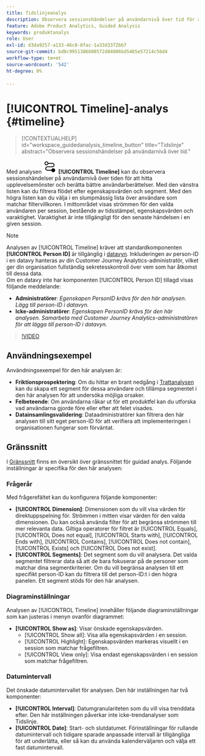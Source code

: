 ```yaml
---
title: Tidslinjeanalys
description: Observera sessionshändelser på användarnivå över tid för att hitta upplevelsemönster.
feature: Adobe Product Analytics, Guided Analysis
keywords: produktanalys
role: User
exl-id: d3da9257-a133-46c8-8fac-1a33d3372bb7
source-git-commit: bd8c9951386608572d84006bd5465e57214c56d4
workflow-type: tm+mt
source-wordcount: '542'
ht-degree: 0%

---
```


# [!UICONTROL Timeline]-analys {#timeline}

<!-- markdownlint-disable MD034 -->

>[!CONTEXTUALHELP]
>id="workspace_guidedanalysis_timeline_button"
>title="Tidslinje"
>abstract="Observera sessionshändelser på användarnivå över tid."

<!-- markdownlint-enable MD034 -->

Med analysen ![Tidslinje](/help/assets/icons/Timeline.svg) **[!UICONTROL Timeline]** kan du observera sessionshändelser på användarnivå över tiden för att hitta upplevelsemönster och berätta bättre användarberättelser. Med den vänstra listen kan du filtrera flödet efter egenskapsvärden och segment. Med den högra listen kan du välja i en slumpmässig lista över användare som matchar filtervillkoren. I mittområdet visas strömmen för den valda användaren per session, bestående av tidsstämpel, egenskapsvärden och varaktighet. Varaktighet är inte tillgängligt för den senaste händelsen i en given session.


>[!NOTE]
>
>Analysen av [!UICONTROL Timeline] kräver att standardkomponenten **[!UICONTROL Person ID]** är tillgänglig i [datavyn](/help/data-views/component-reference.md#optional). Inkluderingen av person-ID i en datavy hanteras av din Customer Journey Analytics-administratör, vilket ger din organisation fullständig sekretesskontroll över vem som har åtkomst till dessa data.
><br/>Om en datavy inte har komponenten [!UICONTROL Person ID] tillagd visas följande meddelande:
>
>* **Administratörer**: *Egenskapen PersonID krävs för den här analysen. Lägg till person-ID i datavyn.*
>* **Icke-administratörer**: *Egenskapen PersonID krävs för den här analysen. Samarbeta med Customer Journey Analytics-administratören för att lägga till person-ID i datavyn.*

>[!VIDEO](https://video.tv.adobe.com/v/3435771/?quality=12&learn=on&captions=swe)



## Användningsexempel

Användningsexempel för den här analysen är:

* **Friktionsprospektering**: Om du hittar en brant nedgång i [Trattanalysen](funnel.md) kan du skapa ett segment för dessa användare och tillämpa segmentet i den här analysen för att undersöka möjliga orsaker.
* **Felbeteende**: Om användarna råkar ut för ett produktfel kan du utforska vad användarna gjorde före eller efter att felet visades.
* **Datainsamlingsvalidering**: Dataadministratörer kan filtrera den här analysen till sitt eget person-ID för att verifiera att implementeringen i organisationen fungerar som förväntat.

## Gränssnitt

I [Gränssnitt](../overview.md#interface) finns en översikt över gränssnittet för guidad analys. Följande inställningar är specifika för den här analysen:

### Frågerår

Med frågerefältet kan du konfigurera följande komponenter:

* **[!UICONTROL Dimension]**: Dimensionen som du vill visa värden för direktuppspelning för. Strömmen i mitten visar värden för den valda dimensionen. Du kan också använda filter för att begränsa strömmen till mer relevanta data. Giltiga operatorer för filtret är [!UICONTROL Equals], [!UICONTROL Does not equal], [!UICONTROL Starts with], [!UICONTROL Ends with], [!UICONTROL Contains], [!UICONTROL Does not contain], [!UICONTROL Exists] och [!UICONTROL Does not exist].
* **[!UICONTROL Segments]**: Det segment som du vill analysera. Det valda segmentet filtrerar data så att de bara fokuserar på de personer som matchar dina segmentkriterier. Om du vill begränsa analysen till ett specifikt person-ID kan du filtrera till det person-ID:t i den högra panelen. Ett segment stöds för den här analysen.

### Diagraminställningar

Analysen av [!UICONTROL Timeline] innehåller följande diagraminställningar som kan justeras i menyn ovanför diagrammet:

* **[!UICONTROL Show as]**: Visar önskade egenskapsvärden.
   * [!UICONTROL Show all]: Visa alla egenskapsvärden i en session.
   * [!UICONTROL Highlight]: Egenskapsvärden markeras visuellt i en session som matchar frågefiltren.
   * [!UICONTROL View only]: Visa endast egenskapsvärden i en session som matchar frågefiltren.

### Datumintervall

Det önskade datumintervallet för analysen. Den här inställningen har två komponenter:

* **[!UICONTROL Interval]**: Datumgranulariteten som du vill visa trenddata efter. Den här inställningen påverkar inte icke-trendanalyser som Tidslinje.
* **[!UICONTROL Date]**: Start- och slutdatumet. Förinställningar för rullande datumintervall och tidigare sparade anpassade intervall är tillgängliga för att underlätta, eller så kan du använda kalenderväljaren och välja ett fast datumintervall.


<!--

## Example

See below for an example of the analysis.

![Timeline](../assets/timeline-new.png)

-->
